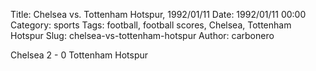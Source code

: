 Title: Chelsea vs. Tottenham Hotspur, 1992/01/11
Date: 1992/01/11 00:00
Category: sports
Tags: football, football scores, Chelsea, Tottenham Hotspur
Slug: chelsea-vs-tottenham-hotspur
Author: carbonero


Chelsea 2 - 0 Tottenham Hotspur
